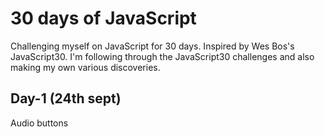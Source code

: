 # 30 days of JavaScript
Challenging myself on JavaScript for 30 days. Inspired by Wes Bos's JavaScript30.
I'm following through the JavaScript30 challenges and also making my own various discoveries. 
## Day-1 (24th sept)
Audio buttons
